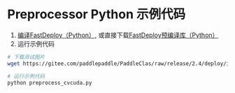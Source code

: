 # Preprocessor Python 示例代码
1. [编译FastDeploy（Python）](../docs/cn/build_and_install), 或直接下载[FastDeploy预编译库（Python）](../docs/cn/build_and_install/download_prebuilt_libraries.md)
2. 运行示例代码
```bash
# 下载测试图片
wget https://gitee.com/paddlepaddle/PaddleClas/raw/release/2.4/deploy/images/ImageNet/ILSVRC2012_val_00000010.jpeg

# 运行示例代码
python preprocess_cvcuda.py
```
